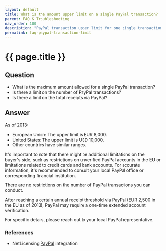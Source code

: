 ```yaml
---
layout: default
title: What is the amount upper limit on a single PayPal transaction?
parent: FAQ & Troubleshooting
nav_order: 100
description: "PayPal transaction upper limit for one single transaction"
permalink: faq-paypal-transaction-limit
---
```


{{ page.title }}
=============

## Question

* What is the maximum amount allowed for a single PayPal transaction?
* Is there a limit on the number of PayPal transactions?
* Is there a limit on the total receipts via PayPal?

## Answer

As of 2013:

- European Union: The upper limit is EUR 8,000.
- United States: The upper limit is USD 10,000.
- Other countries have similar ranges.

It's important to note that there might be additional limitations on the buyer's side, such as restrictions on unverified PayPal accounts in the EU or limitations related to credit cards and bank accounts. For accurate information, it's recommended to consult your local PayPal office or corresponding financial institution.

There are no restrictions on the number of PayPal transactions you can conduct.

After reaching a certain annual receipt threshold via PayPal (EUR 2,500 in the EU as of 2013), PayPal may require a one-time extended account verification.

For specific details, please reach out to your local PayPal representative.

### References

- NetLicensing [PayPal](paypal) integration
